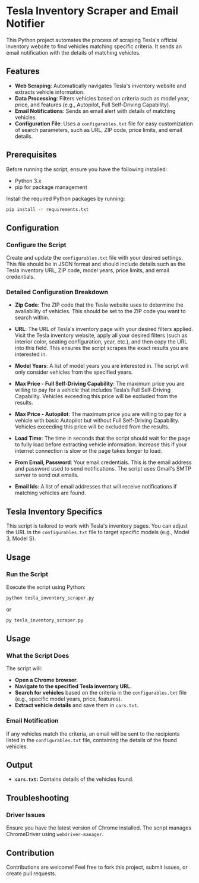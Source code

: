# Tesla Inventory Scraper and Email Notifier

This Python project automates the process of scraping Tesla's official inventory website to find vehicles matching specific criteria. It sends an email notification with the details of matching vehicles.

## Features

- **Web Scraping**: Automatically navigates Tesla's inventory website and extracts vehicle information.
- **Data Processing**: Filters vehicles based on criteria such as model year, price, and features (e.g., Autopilot, Full Self-Driving Capability).
- **Email Notifications**: Sends an email alert with details of matching vehicles.
- **Configuration File**: Uses a `configurables.txt` file for easy customization of search parameters, such as URL, ZIP code, price limits, and email details.

## Prerequisites

Before running the script, ensure you have the following installed:

- Python 3.x
- pip for package management

Install the required Python packages by running:

```bash
pip install -r requirements.txt
```

## Configuration

### Configure the Script

Create and update the `configurables.txt` file with your desired settings.
This file should be in JSON format and should include details such as the Tesla inventory URL, ZIP code, model years, price limits, and email credentials.

### Detailed Configuration Breakdown

- **Zip Code**: The ZIP code that the Tesla website uses to determine the availability of vehicles. This should be set to the ZIP code you want to search within.

- **URL**: The URL of Tesla's inventory page with your desired filters applied. Visit the Tesla inventory website, apply all your desired filters (such as interior color, seating configuration, year, etc.), and then copy the URL into this field. This ensures the script scrapes the exact results you are interested in.

- **Model Years**: A list of model years you are interested in. The script will only consider vehicles from the specified years.

- **Max Price - Full Self-Driving Capability**: The maximum price you are willing to pay for a vehicle that includes Tesla’s Full Self-Driving Capability. Vehicles exceeding this price will be excluded from the results.

- **Max Price - Autopilot**: The maximum price you are willing to pay for a vehicle with basic Autopilot but without Full Self-Driving Capability. Vehicles exceeding this price will be excluded from the results.

- **Load Time**: The time in seconds that the script should wait for the page to fully load before extracting vehicle information. Increase this if your internet connection is slow or the page takes longer to load.

- **From Email, Password**: Your email credentials. This is the email address and password used to send notifications. The script uses Gmail's SMTP server to send out emails.

- **Email Ids**: A list of email addresses that will receive notifications if matching vehicles are found.

## Tesla Inventory Specifics

This script is tailored to work with Tesla's inventory pages. You can adjust the URL in the `configurables.txt` file to target specific models (e.g., Model 3, Model S).

## Usage

### Run the Script

Execute the script using Python:

```bash
python tesla_inventory_scraper.py
```
or
```bash
py tesla_inventory_scraper.py
```
  
## Usage

### What the Script Does

The script will:

- **Open a Chrome browser.**
- **Navigate to the specified Tesla inventory URL.**
- **Search for vehicles** based on the criteria in the `configurables.txt` file (e.g., specific model years, price, features).
- **Extract vehicle details** and save them in `cars.txt`.

### Email Notification

If any vehicles match the criteria, an email will be sent to the recipients listed in the `configurables.txt` file, containing the details of the found vehicles.

## Output

- **`cars.txt`:** Contains details of the vehicles found.

## Troubleshooting

### Driver Issues

Ensure you have the latest version of Chrome installed. The script manages ChromeDriver using `webdriver-manager`.

## Contribution

Contributions are welcome! Feel free to fork this project, submit issues, or create pull requests.
